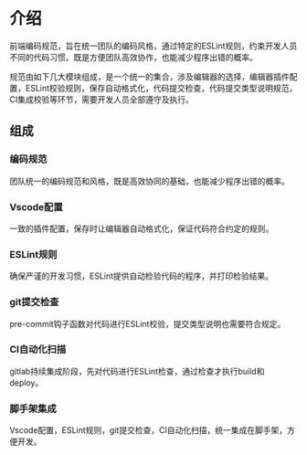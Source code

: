 # 介绍

<!-- ## 前端编码规范 -->

前端编码规范，旨在统一团队的编码风格，通过特定的ESLint规则，约束开发人员不同的代码习惯。既是方便团队高效协作，也能减少程序出错的概率。

规范由如下几大模块组成，是一个统一的集合，涉及编辑器的选择，编辑器插件配置，ESLint校验规则，保存自动格式化，代码提交检查，代码提交类型说明规范，CI集成校验等环节，需要开发人员全部遵守及执行。

## 组成

### 编码规范
团队统一的编码规范和风格，既是高效协同的基础，也能减少程序出错的概率。

### Vscode配置
一致的插件配置，保存时让编辑器自动格式化，保证代码符合约定的规则。

### ESLint规则
确保严谨的开发习惯，ESLint提供自动检验代码的程序，并打印检验结果。

### git提交检查
pre-commit钩子函数对代码进行ESLint校验，提交类型说明也需要符合规定。

### CI自动化扫描
gitlab持续集成阶段，先对代码进行ESLint检查，通过检查才执行build和deploy。

### 脚手架集成
Vscode配置，ESLint规则，git提交检查，CI自动化扫描，统一集成在脚手架，方便开发。

<!-- 
## 配置
## 部署 -->

